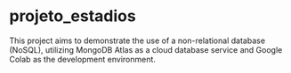 # projeto_estadios
This project aims to demonstrate the use of a non-relational database (NoSQL), utilizing MongoDB Atlas as a cloud database service and Google Colab as the development environment.
